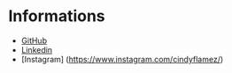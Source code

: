 # Informations

* [GitHub](https://github.com/Abbaslover_)
* [Linkedin](https://linkedin.com/in/cynthia-udoh)
* [Instagram] (https://www.instagram.com/cindyflamez/)